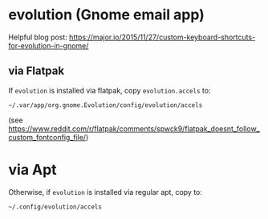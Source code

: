 # evolution (Gnome email app)

Helpful blog post:
https://major.io/2015/11/27/custom-keyboard-shortcuts-for-evolution-in-gnome/

## via Flatpak

If `evolution` is installed via flatpak, copy `evolution.accels` to:

`~/.var/app/org.gnome.Evolution/config/evolution/accels`

(see https://www.reddit.com/r/flatpak/comments/spwck9/flatpak_doesnt_follow_custom_fontconfig_file/)

# via Apt

Otherwise, if `evolution` is installed via regular apt, copy to:

`~/.config/evolution/accels`
